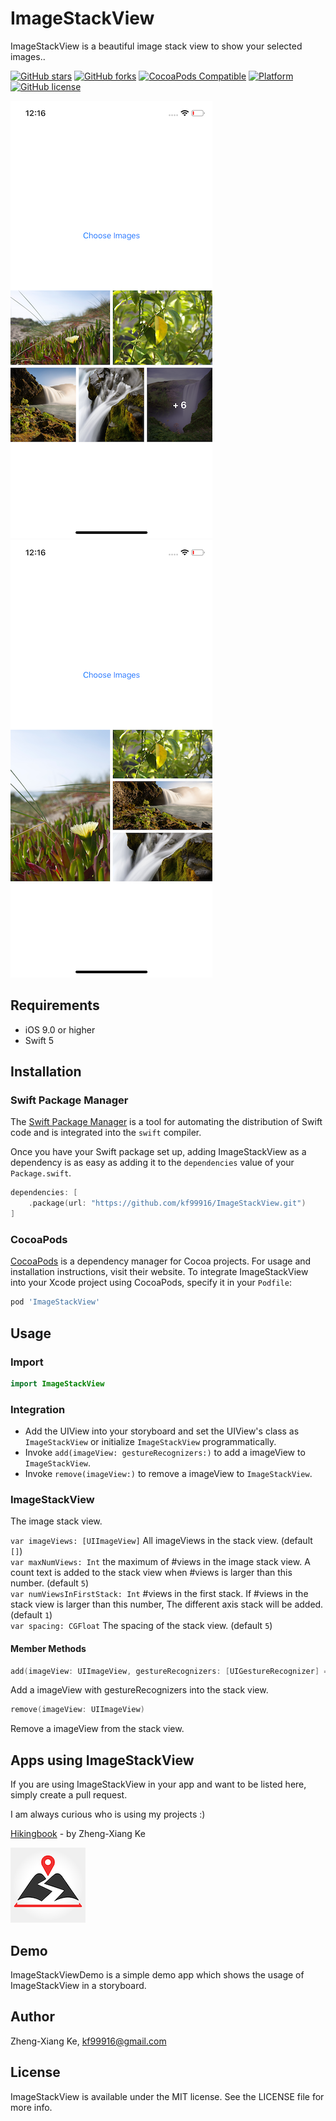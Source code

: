 # ImageStackView

ImageStackView is a beautiful image stack view to show your selected images..

[![GitHub stars](https://img.shields.io/github/stars/kf99916/ImageStackView.svg)](https://github.com/kf99916/ImageStackView/stargazers)
[![GitHub forks](https://img.shields.io/github/forks/kf99916/ImageStackView.svg)](https://github.com/kf99916/ImageStackView/network)
[![CocoaPods Compatible](https://img.shields.io/cocoapods/v/ImageStackView.svg)](https://cocoapods.org/pods/ImageStackView)
[![Platform](https://img.shields.io/cocoapods/p/ImageStackView.svg)](https://github.com/kf99916/ImageStackView)
[![GitHub license](https://img.shields.io/github/license/kf99916/ImageStackView.svg)](https://github.com/kf99916/ImageStackView/blob/master/LICENSE)

![ImageStackView](/screenshots/imageStackView-1.png 'ImageStackView')
![ImageStackView](/screenshots/imageStackView-2.png 'ImageStackView')

## Requirements

- iOS 9.0 or higher
- Swift 5

## Installation

### Swift Package Manager

The [Swift Package Manager](https://swift.org/package-manager/) is a tool for automating the distribution of Swift code and is integrated into the `swift` compiler.

Once you have your Swift package set up, adding ImageStackView as a dependency is as easy as adding it to the `dependencies` value of your `Package.swift`.

```swift
dependencies: [
    .package(url: "https://github.com/kf99916/ImageStackView.git")
]
```

### CocoaPods

[CocoaPods](https://cocoapods.org) is a dependency manager for Cocoa projects. For usage and installation instructions, visit their website. To integrate ImageStackView into your Xcode project using CocoaPods, specify it in your `Podfile`:

```ruby
pod 'ImageStackView'
```

## Usage

### Import

```swift
import ImageStackView
```

### Integration

- Add the UIView into your storyboard and set the UIView's class as `ImageStackView` or initialize `ImageStackView` programmatically.
- Invoke `add(imageView: gestureRecognizers:)` to add a imageView to `ImageStackView`.
- Invoke `remove(imageView:)` to remove a imageView to `ImageStackView`.

### ImageStackView

The image stack view.

`var imageViews: [UIImageView]` All imageViews in the stack view. (default `[]`)  
`var maxNumViews: Int` the maximum of #views in the image stack view. A count text is added to the stack view when #views is larger than this number. (default `5`)  
`var numViewsInFirstStack: Int` #views in the first stack. If #views in the stack view is larger than this number, The different axis stack will be added. (default `1`)  
`var spacing: CGFloat` The spacing of the stack view. (default `5`)

#### Member Methods

```swift
add(imageView: UIImageView, gestureRecognizers: [UIGestureRecognizer] = [])
```

Add a imageView with gestureRecognizers into the stack view.

```swift
remove(imageView: UIImageView)
```

Remove a imageView from the stack view.

## Apps using ImageStackView

If you are using ImageStackView in your app and want to be listed here, simply create a pull request.

I am always curious who is using my projects :)

[Hikingbook](https://itunes.apple.com/app/id1067838748) - by Zheng-Xiang Ke

![Hikingbook](apps/Hikingbook.png)

## Demo

ImageStackViewDemo is a simple demo app which shows the usage of ImageStackView in a storyboard.

## Author

Zheng-Xiang Ke, kf99916@gmail.com

## License

ImageStackView is available under the MIT license. See the LICENSE file for more info.
